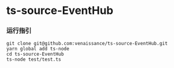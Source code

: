 # ts-source-EventHub

### 运行指引

```
git clone git@github.com:venaissance/ts-source-EventHub.git
yarn global add ts-node
cd ts-source-EventHub
ts-node test/test.ts
```
